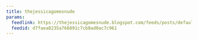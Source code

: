 ```yaml
---
title: thejessicagomesnude
params:
  feedlink: https://thejessicagomesnude.blogspot.com/feeds/posts/default
  feedid: d7faea8235a766891c7cb8ad0ac7c961
---
```

